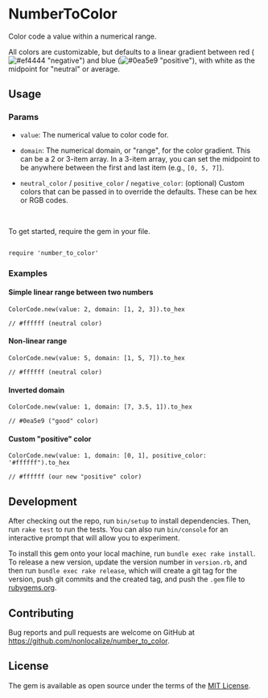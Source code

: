 
# NumberToColor
Color code a value within a numerical range.

All colors are customizable, but defaults to a linear gradient between red (![#ef4444](https://placehold.co/15x15/ef4444/ef4444.png) "negative") and blue (![#0ea5e9](https://placehold.co/15x15/0ea5e9/0ea5e9.png) "positive"), with white as the midpoint for "neutral" or average.

  

## Usage

### Params
* `value`: The numerical value to color code for.

* `domain`: The numerical domain, or "range", for the color gradient. This can be a 2 or 3-item array. In a 3-item array, you can set the midpoint to be anywhere between the first and last item (e.g., `[0, 5, 7]`).

* `neutral_color` / `positive_color` / `negative_color`: (optional) Custom colors that can be passed in to override the defaults. These can be hex or RGB codes.
<br>

To get started, require the gem in your file.
```

require 'number_to_color'

```

 
### Examples
#### Simple linear range between two numbers
```
ColorCode.new(value: 2, domain: [1, 2, 3]).to_hex

// #ffffff (neutral color)
```

  

#### Non-linear range
```
ColorCode.new(value: 5, domain: [1, 5, 7]).to_hex

// #ffffff (neutral color)
```

  

#### Inverted domain
```
ColorCode.new(value: 1, domain: [7, 3.5, 1]).to_hex

// #0ea5e9 ("good" color)
```

  

#### Custom "positive" color
```
ColorCode.new(value: 1, domain: [0, 1], positive_color: '#ffffff").to_hex

// #ffffff (our new "positive" color)
```

## Development
After checking out the repo, run `bin/setup` to install dependencies. Then, run `rake test` to run the tests. You can also run `bin/console` for an interactive prompt that will allow you to experiment.

To install this gem onto your local machine, run `bundle exec rake install`. To release a new version, update the version number in `version.rb`, and then run `bundle exec rake release`, which will create a git tag for the version, push git commits and the created tag, and push the `.gem` file to [rubygems.org](https://rubygems.org).

## Contributing
Bug reports and pull requests are welcome on GitHub at https://github.com/nonlocalize/number_to_color.

## License
The gem is available as open source under the terms of the [MIT License](https://opensource.org/licenses/MIT).
